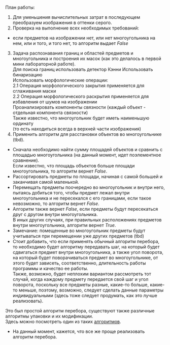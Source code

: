 План работы:     
1. Для уменьшения вычислительных затрат в последующем преобразуем изображения в оттенки серого.   
2. Проверка на выполнение всех необходимых требований:  
- если предметов на изображении нет, или нет многоугольника на нем, или и того, и того нет, то алгоритм выдает _False_ 
3. Задача распознавания границ и областей предметов и многоугольника и построения их масок (как это делалось в первой мини лабораторной работе).     
  Для поиска границ использовать детектор Кэнни 
  Использовать бинаризацию     
  Использовать морфологические операции:       
   2.1 Операция морфологического закрытия применяется для сглаживания маски     
   2.2 Операция морфологического раскрытия применяется для избавления от шумов на изображении   
  Проанализировать компоненты связности (каждый объект - отдельная компонента связности)   
  Также известно, что многоугольник будет иметь наименьшую ординату     
  (то есть находиться всегда в верхней части изображения)      
5. Применить алгоритм для расстановки объектов во многоугольнике (tbd).      
  - Сначала необходимо найти сумму площадей объектов и сравнить с площадью многоугольника (на данный момент, идет поэлементное сравнение).   
  Если известно, что площадь объектов больше площади многоугольника, то алгоритм вернет _False_.   
  - Рассортировать предметы по площади, начиная с самой большей и заканчивая самой маленькой.   
  - Перемещать предметы поочередно во многоугольник и внутри него, пытаясь добиться того, чтобы предмет лежал внутри многоугольника и не пересекался с его границами,
    если такое невозможно, то алгоритм вернет _False_. 
  - Алгоритм также вернет _False_, если предметы будут пересекаться друг с другом внутри многоугольника.    
    В иных других случаях, при правильных расположениях предметов внутри многоугольника, алгоритм вернет _True_.     
  - Замечание: помещенные во многоугольник предметы будут учитываться при перемещении уже других предметов (tbd)   
  - Стоит добавить, что если применять обычный алгоритм перебора, то необходимо будет алгоритму передавать шаг, на который будет сдвигаться предмет внутри многоугольника, а также угол поворота, на который будет поворачиваться предмет во многоугольнике, от этого будет зависеть, соответственно, длительность работы программы и качество ее работы.       
Также, возможно, будет неплохим вариантом рассмотреть тот случай, когда каждому предмету передается свой шаг и угол поворота, поскольку все предметы разные, какие-то больше, какие-то меньше, поэтому, возможно, следует сделать данные параметры индивидуальными (здесь тоже следует продумать, как это лучше реализовать).     

   Это был простой алгоритм перебора, существуют также различные алгоритмы упаковки и их модификации.        
   Здесь можно посмотреть один из таких [алгоритмов](https://www.researchgate.net/figure/A-simple-2D-irregular-packing-problem_fig4_362605146).    
  - На данный момент, кажется, что все же проще реализовать алгоритм перебора.       
